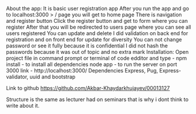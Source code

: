 About the app:
    It is basic user registration app
    After you run the app and go to localhost:3000 > / page you will get to home page
    There is navigation and register button
    Click the register button and get to form where you can register
    After that you will be redirected to users page where you can see all users registered
    You can update and delete
    I did validation on back end for registration and on front end for update for diversity
    You can not change password or see it fully because it is confidential
    I did not hash the passwords because it was out of topic and no extra mark
Installation:
    Open project file in command prompt or terminal of code edditor and type -
    npm install - to install all dependencies
    node app - to run the server on port 3000
    link - http://localhost:3000/
Dependencies
    Express, Pug, Express-validator, uuid and bootstrap

Link to github
    https://github.com/Akbar-Khaydarkhujayev/00013127

Structure is the same as lecturer had on seminars that is why i dont think to write about it.